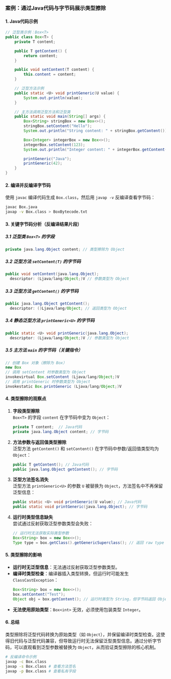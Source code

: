  

### 案例：通过Java代码与字节码展示类型擦除

#### 1. Java代码示例
```java
// 泛型类示例：Box<T>
public class Box<T> {
    private T content;

    public T getContent() {
        return content;
    }

    public void setContent(T content) {
        this.content = content;
    }

    // 泛型方法示例
    public static <U> void printGeneric(U value) {
        System.out.println(value);
    }

    // 主方法调用泛型方法和泛型类
    public static void main(String[] args) {
        Box<String> stringBox = new Box<>();
        stringBox.setContent("Hello");
        System.out.println("String content: " + stringBox.getContent());

        Box<Integer> integerBox = new Box<>();
        integerBox.setContent(123);
        System.out.println("Integer content: " + integerBox.getContent());

        printGeneric("Java");
        printGeneric(42);
    }
}
```

#### 2. 编译并反编译字节码
使用 `javac` 编译代码生成 `Box.class`，然后用 `javap -v` 反编译查看字节码：

```bash
javac Box.java
javap -v Box.class > BoxBytecode.txt
```

#### 3. 关键字节码分析（反编译结果片段）

##### 3.1 泛型类 `Box<T>` 的字段
```java
private java.lang.Object content; // 类型擦除为 Object
```

##### 3.2 泛型方法 `setContent(T)` 的字节码
```java
public void setContent(java.lang.Object);
  descriptor: (Ljava/lang/Object;)V // 参数类型为 Object
```

##### 3.3 泛型方法 `getContent()` 的字节码
```java
public java.lang.Object getContent();
  descriptor: ()Ljava/lang/Object; // 返回类型为 Object
```

##### 3.4 静态泛型方法 `printGeneric<U>` 的字节码
```java
public static <U> void printGeneric(java.lang.Object);
  descriptor: (Ljava/lang/Object;)V // 参数类型为 Object
```

##### 3.5 主方法 `main` 的字节码（关键指令）
```java
// 创建 Box 对象（擦除为 Box）
new Box
// 调用 setContent 时参数类型为 Object
invokevirtual Box.setContent (Ljava/lang/Object;)V
// 调用 printGeneric 时参数类型为 Object
invokestatic Box.printGeneric (Ljava/lang/Object;)V
```

#### 4. 类型擦除的观察点
1. **字段类型擦除**  
   `Box<T>` 的字段 `content` 在字节码中变为 `Object`：
   ```java
   private T content;  // Java代码
   private java.lang.Object content; // 字节码
   ```

2. **方法参数与返回值类型擦除**  
   泛型方法 `getContent()` 和 `setContent()` 在字节码中参数/返回值类型均为 `Object`：
   ```java
   public T getContent(); // Java代码
   public java.lang.Object getContent(); // 字节码
   ```

3. **泛型方法签名消失**  
   泛型方法 `printGeneric<U>` 的参数 `U` 被替换为 `Object`，方法签名中不再保留泛型信息：
   ```java
   public static <U> void printGeneric(U value); // Java代码
   public static void printGeneric(java.lang.Object); // 字节码
   ```

4. **运行时类型信息缺失**  
   尝试通过反射获取泛型参数类型会失败：
   ```java
   // 运行时无法获取实际类型参数
   Box<String> box = new Box<>();
   Type type = box.getClass().getGenericSuperclass(); // 返回 raw type
   ```

#### 5. 类型擦除的影响
- **运行时无泛型信息**：无法通过反射获取泛型参数类型。
- **编译时类型检查**：编译器插入类型转换，但运行时可能发生 `ClassCastException`：
  ```java
  Box<String> box = new Box<>();
  box.setContent("Test");
  Object obj = box.getContent(); // 运行时类型为 String，但字节码返回 Object
  ```
- **无法使用原始类型**：`Box<int>` 无效，必须使用包装类型 `Integer`。

#### 6. 总结
类型擦除将泛型代码转换为原始类型（如 `Object`），并保留编译时类型检查。这使得旧代码与泛型代码兼容，但导致运行时无法保留泛型类型信息。通过分析字节码，可以直观看到泛型参数被替换为 `Object`，从而验证类型擦除的核心机制。

```bash
# 反编译命令示例
javap -c Box.class
javap -s Box.class # 查看方法签名
javap -p Box.class # 查看私有字段
```